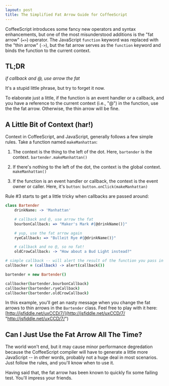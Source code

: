 ```yaml
---
layout: post
title: The Simplified Fat Arrow Guide for CoffeeScript
---
```


CoffeeScript introduces some fancy new operators and syntax enhancements, but one of the most misunderstood additions is the "fat arrow" (`=>`) operator. The JavaScript `function` keyword was replaced with the "thin arrow" (`->`), but the fat arrow serves as the `function` keyword and binds the function to the current context.

## TL;DR

*if callback and @, use arrow the fat*

It's a stupid little phrase, but try to forget it now.

To elaborate just a little, if the function is an event handler or a callback, and you have a reference to the current context (i.e., "@") in the function, use the the fat arrow. Otherwise, the thin arrow will be fine.

## A Little Bit of Context (har!)
Context in CoffeeScript, and JavaScript, generally follows a few simple rules. Take a function named `makeManhattan`:

1. The context is the thing to the left of the dot. Here, `bartender` is the context.
`bartender.makeManhattan()`

2. If there's nothing to the left of the dot, the context is the global context.
`makeManhattan()`

3. If the function is an event handler or callback, the context is the event owner or caller. Here, it's `button`:
`button.onClick(makeManhattan)`

Rule #3 starts to get a little tricky when callbacks are passed around:

~~~coffeescript
class Bartender
    drinkName: -> 'Manhattan'

    # callback and @, use arrow the fat
    bourbonCallback: => "Maker's Mark #{@drinkName()}"

    # yup, use the fat arrow again
    ryeCallback: => "Bulleit Rye #{@drinkName()}"

    # callback and no @, so no fat!
    oldCrowCallback: -> "How about a Bud Light instead?"

# simple callback -- will alert the result of the function you pass in
callbacker = (callback) -> alert(callback())

bartender = new Bartender()

callbacker(bartender.bourbonCallback)
callbacker(bartender.ryeCallback)
callbacker(bartender.oldCrowCallback)
~~~

In this example, you'll get an nasty message when you change the fat arrows to thin arrows in the `Bartender` class. Feel free to play with it here: [http://jsfiddle.net/uxCCD/7/](http://jsfiddle.net/uxCCD/7/ "http://jsfiddle.net/uxCCD/7/")

## Can I Just Use the Fat Arrow All The Time?

The world won't end, but it may cause minor performance degredation because the CoffeeScript compiler will have to generate a little more JavaScript -- in other words, probably not a huge deal in most scenarios. Just follow the rules, and you'll know when to use it.

Having said that, the fat arrow has been known to quickly fix some failing test. You'll impress your friends.
